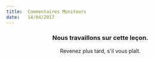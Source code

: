 ```yaml
---
title:  Commentaires Moniteurs
date:   14/04/2017
---
```


### <center>Nous travaillons sur cette leçon.</center>
<center>Revenez plus tard, s'il vous plaît.</center>